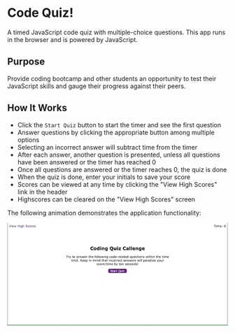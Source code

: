 # Code Quiz!

A timed JavaScript code quiz with multiple-choice questions. This app runs in
the browser and is powered by JavaScript.

## Purpose

Provide coding bootcamp and other students an opportunity to test their
JavaScript skills and gauge their progress against their peers.

## How It Works

- Click the `Start Quiz` button to start the timer and see the first question
- Answer questions by clicking the appropriate button among multiple options
- Selecting an incorrect answer will subtract time from the timer
- After each answer, another question is presented, unless all questions have
  been answered or the timer has reached 0
- Once all questions are answered or the timer reaches 0, the quiz is done
- When the quiz is done, enter your initials to save your score
- Scores can be viewed at any time by clicking the "View High Scores" link in
  the header
- Highscores can be cleared on the "View High Scores" screen

The following animation demonstrates the application functionality:

![code quiz](./assets/images/code-quiz-demo.gif)